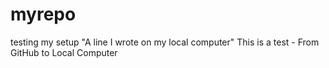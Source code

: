 # myrepo
testing my setup
"A line I wrote on my local computer" 
This is a test - From GitHub to Local Computer
